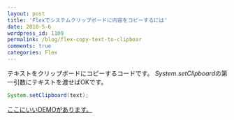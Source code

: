 ```yaml
---
layout: post
title: 'Flexでシステムクリップボードに内容をコピーするには'
date: 2010-5-6
wordpress_id: 1109
permalink: /blog/flex-copy-text-to-clipboar
comments: true
categories: Flex
---
```

テキストをクリップボードにコピーするコードです。
*System.setClipboard*の第一引数にテキストを渡せばOKです。

```java
System.setClipboard(text);

```

<a href="http://blog.flexexamples.com/2008/01/30/copying-text-to-the-operating-system-clipboard-in-flex/">ここにいいDEMOがあります。</a>
